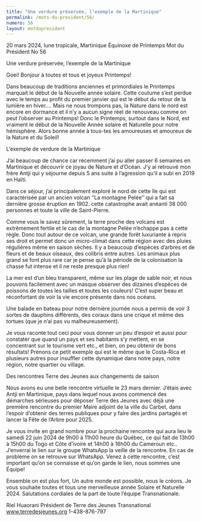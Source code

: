 ```yaml
---
title: "Une verdure préservée, l’exemple de la Martinique"
permalink: /mots-du-president/56/
numero: 56
layout: motdupresident
---
```

20 mars 2024, lune tropicale, Martinique
Équinoxe de Printemps
Mot du Président No 56

Une verdure préservée, l’exemple de la Martinique

Goei! Bonjour à toutes et tous et joyeux Printemps!

Dans beaucoup de traditions anciennes et primordiales le Printemps marquait le début de la Nouvelle année solaire. Cette coutume s’est perdue avec le temps au profit du premier janvier qui est le début du retour de la lumière en hiver…. Mais ne nous trompons pas, la Nature dans le nord est encore en dormance et il n’y a aucun signe réel de renouveau comme on peut l’observer au Printemps! Donc le Printemps, surtout dans le Nord, est vraiment le début de la Nouvelle Année solaire et Naturelle pour notre hémisphère. Alors bonne année à tous-tes les amoureuses et amoureux de la Nature et du Soleil!

L’exemple de verdure de la Martinique

J’ai beaucoup de chance car récemment j’ai pu aller passer 6 semaines en Martinique et découvrir ce joyau de Nature et d’Océan. J’y ai retrouvé mon frère Antji qui y séjourne depuis 5 ans suite à l’agression qu’il a subi en 2019 en Haïti.

Dans ce séjour, j’ai principalement exploré le nord de cette île qui est caractérisée par un ancien volcan ‘’La montagne Pelée’’ qui a fait sa dernière grosse éruption en 1902. cette catastrophe avait anéanti 38 000 personnes et toute la ville de Saint-Pierre.

Comme vous le savez sûrement, la terre proche des volcans est extrêmement fertile et le cas de la montagne Pelée n’échappe pas à cette règle. Donc tout autour de ce volcan, une grande forêt luxuriante à repris ses droit et permet donc un micro-climat dans cette région avec des pluies régulières même en saison sèches. Il y a beaucoup d’espèces d’arbres et de fleurs et de beaux oiseaux, des colibris entre autres. Les animaux plus grand se font plus rare car je pense qu’à la période de la colonisation la chasse fut intense et il ne reste presque plus rien!

La mer est d’un bleu transparent, même sur les plage de sable noir, et nous pouvons facilement avec un masque observer des dizaines d’espèces de poissons de toutes les tailles et toutes les couleurs! C’est super beau et réconfortant de voir la vie encore présente dans nos océans.

Une balade en bateau pour notre dernière journée nous a permis de voir 3 sortes de dauphins différents, des coraux dans une crique et même des tortues (que je n’ai pas vu malheureusement).

Je vous raconte tout ceci pour vous donner un peu d’espoir et aussi pour constater que quand un pays et ses habitants s’y mettent, en se concentrant sur le tourisme vert etc., et bien, on peu obtenir de bons résultats! Prenons ce petit exemple qui est le même que le Costa-Rica et plusieurs autres pour insuffler cette dynamique dans notre pays, notre région, notre quartier ou village.

Des rencontres Terre des Jeunes aux changements de saison

Nous avons eu une belle rencontre virtuelle le 23 mars dernier. J’étais avec Antji en Martinique, pays dans lequel nous avons commencé des démarches sérieuses pour déposer Terre des Jeunes avec déjà une première rencontre du premier Maire adjoint de la ville du Carbet, dans l’espoir d’obtenir des terres publiques pour y faire des jardins partagés et lancer la Fête de l’Arbre pour 2025.

Je vous invite en grand nombre pour la prochaine rencontre qui aura lieu le samedi 22 juin 2024 de 9h00 à 11h00 heure du Québec, ce qui fait de 13h00 à 15h00 du Togo et Côte d’ivoire et 14h00 à 16h00 du Cameroun etc.. J’enverrai le lien sur le groupe WhatsApp la veille de la rencontre. En cas de problème on se retrouve sur WhatsApp. Venez à cette rencontre, c’est important qu’on se connaisse et qu’on garde le lien, nous sommes une Équipe!

Ensemble on est plus fort, Un autre monde est possible, nous le créons.
Je vous souhaite toutes et tous une merveilleuse année Solaire et Naturelle 2024.
Salutations cordiales de la part de toute l’équipe Transnationale.

Riel Huaorani
Président de Terre des Jeunes Transnational
www.terredesjeunes.org
1-438-876-797
